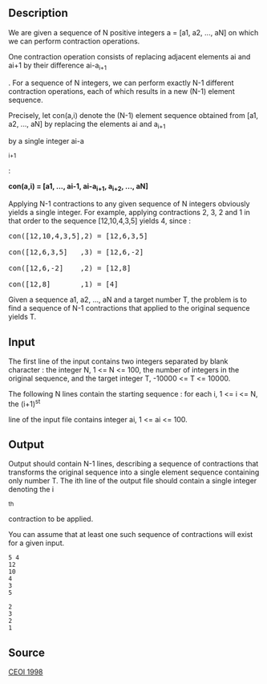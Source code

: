 <h2>Description</h2><p>We are given a sequence of N positive integers a = [a1, a2, ..., aN] on which we can perform contraction operations. 
</p>One contraction operation consists of replacing adjacent elements ai and ai+1 by their difference ai-a<sub>i+1</sub><p>. For a sequence of N integers, we can perform exactly N-1 different contraction operations, each of which results in a new (N-1) element sequence. 
</p>
Precisely, let con(a,i) denote the (N-1) element sequence obtained from [a1, a2, ..., aN] by replacing the elements ai and a<sub>i+1</sub><p> by a single integer ai-a</p><sub>i+1</sub><p> : 
</p>
<b>con(a,i) = [a1, ..., ai-1, ai-a<sub>i+1</sub>, a<sub>i+2</sub>, ..., aN]</b><p>
</p>Applying N-1 contractions to any given sequence of N integers obviously yields a single integer. 
For example, applying contractions 2, 3, 2 and 1 in that order to the sequence [12,10,4,3,5] yields 4, since : 
<pre>con([12,10,4,3,5],2) = [12,6,3,5]
<br>con([12,6,3,5]   ,3) = [12,6,-2]
<br>con([12,6,-2]    ,2) = [12,8]
<br>con([12,8]       ,1) = [4]</pre><p>
</p>Given a sequence a1, a2, ..., aN and a target number T, the problem is to find a sequence of N-1 contractions that applied to the original sequence yields T. <h2>Input</h2><p>The first line of the input contains two integers separated by blank character : the integer N, 1 &lt;= N &lt;= 100, the number of integers in the original sequence, and the target integer T, -10000 &lt;= T &lt;= 10000. 
</p>The following N lines contain the starting sequence : for each i, 1 &lt;= i &lt;= N, the (i+1)<sup>st</sup><p> line of the input file contains integer ai, 1 &lt;= ai &lt;= 100. 
</p><h2>Output</h2><p>Output should contain N-1 lines, describing a sequence of contractions that transforms the original sequence into a single element sequence containing only number T. The ith line of the output file should contain a single integer denoting the i</p><sup>th</sup><p> contraction to be applied. 
</p>You can assume that at least one such sequence of contractions will exist for a given input. 
<pre><code class="language-input1">5 4
12
10
4
3
5
</code></pre><pre><code class="language-output1">2
3
2
1</code></pre><h2>Source</h2><a href="searchproblem?field=source&amp;key=CEOI+1998">CEOI 1998</a>